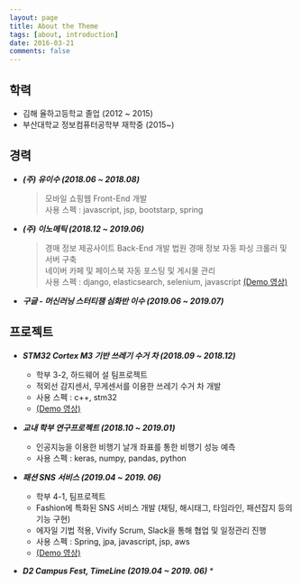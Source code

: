 ```yaml
---
layout: page
title: About the Theme
tags: [about, introduction]
date: 2016-03-21
comments: false
---
```

    
## 학력
* 김해 율하고등학교 졸업 (2012 ~ 2015)
* 부산대학교 정보컴퓨터공학부 재학중 (2015~)

## 경력
*  ***(주) 유이수 (2018.06 ~ 2018.08)***
   > 모바일 쇼핑웹 Front-End 개발  
   > 사용 스펙 : javascript, jsp, bootstarp, spring
>

*  ***(주) 이노메틱 (2018.12 ~ 2019.06)***
   >경매 정보 제공사이트 Back-End 개발 
   >법원 경매 정보 자동 파싱 크롤러 및 서버 구축  
   >네이버 카페 및 페이스북 자동 포스팅 및 게시물 관리  
   >사용 스펙 : django, elasticsearch, selenium, javascript
   [(Demo 영상)](https://www.youtube.com/watch?v=XETll-XRgtk&t=154s) 

*  ***구글  - 머신러닝 스터티잼 심화반 이수 (2019.06 ~ 2019.07)***

## 프로젝트

*  ***STM32 Cortex M3 기반 쓰레기 수거 차 (2018.09 ~ 2018.12)***
    * 학부 3-2, 하드웨어 설 팀프로젝트
    * 적외선 감지센서, 무게센서를 이용한 쓰레기 수거 차 개발
    * 사용 스펙 : c++, stm32 
    * [(Demo 영상)](https://www.youtube.com/watch?v=cyvzBvuO2f4)

*  ***교내 학부 연구프로젝트 (2018.10 ~ 2019.01)***
   * 인공지능을 이용한 비행기 날개 좌표를 통한 비행기 성능 예측
   * 사용 스펙 : keras, numpy, pandas, python
    
*  ***패션 SNS 서비스 (2019.04 ~ 2019. 06)***
    * 학부 4-1, 팀프로젝트
    * Fashion에 특화된 SNS 서비스 개발 (채팅, 해시태그, 타임라인, 패션잡지 등의 기능 구현)
    * 에자일 기법 적용, Vivify Scrum, Slack을 통해 협업 및 일정관리 진행
    * 사용 스펙 : Spring, jpa, javascript, jsp, aws
    * [(Demo 영상)](https://www.youtube.com/watch?v=UUe1MsgOkIM)

 
*  ***D2 Campus Fest, TimeLine (2019.04 ~ 2019. 06)***
    * 
